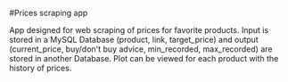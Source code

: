 #Prices scraping app 

App designed for web scraping of prices for favorite products.
Input is stored in a MySQL Database (product, link, target_price) and output (current_price, buy/don't buy advice, min_recorded, max_recorded) are stored in another Database.
Plot can be viewed for each product with the history of prices.
